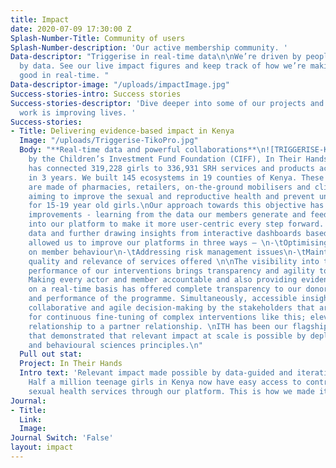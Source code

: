 ```yaml
---
title: Impact
date: 2020-07-09 17:30:00 Z
Splash-Number-Title: Community of users
Splash-Number-description: 'Our active membership community. '
Data-descriptor: "Triggerise in real-time data\n\nWe’re driven by people and fuelled
  by data. See our live impact figures and keep track of how we’re making change for
  good in real-time. "
Data-descriptor-image: "/uploads/impactImage.jpg"
Success-stories-intro: Success stories
Success-stories-descriptor: 'Dive deeper into some of our projects and see how our
  work is improving lives. '
Success-stories:
- Title: Delivering evidence-based impact in Kenya
  Image: "/uploads/Triggerise-TikoPro.jpg"
  Body: "**Real-time data and powerful collaborations**\n![TRIGGERISE-KIBERA-139.jpg](/uploads/TRIGGERISE-KIBERA-139.jpg)\nFunded
    by the Children’s Investment Fund Foundation (CIFF), In Their Hands (ITH) project
    has connected 319,228 girls to 336,931 SRH services and products across Kenya
    in 3 years. We built 145 ecosystems in 19 counties of Kenya. These ecosystems
    are made of pharmacies, retailers, on-the-ground mobilisers and clinics, jointly
    aiming to improve the sexual and reproductive health and prevent unwanted pregnancies
    for 15-19 year old girls.\nOur approach towards this objective has been of iterative
    improvements - learning from the data our members generate and feeding it back
    into our platform to make it more user-centric every step forward. Access to real-time
    data and further drawing insights from interactive dashboards based on this data
    allowed us to improve our platforms in three ways – \n-\tOptimising nudges based
    on member behaviour\n-\tAddressing risk management issues\n-\tMaintaining the
    quality and relevance of services offered \n\nThe visibility into the real-time
    performance of our interventions brings transparency and agility to our programme.
    Making every actor and member accountable and also providing evidence of impact
    on a real-time basis has offered complete transparency to our donors on the operations
    and performance of the programme. Simultaneously, accessible insights also facilitate
    collaborative and agile decision-making by the stakeholders that are required
    for continuous fine-tuning of complex interventions like this; elevating donor
    relationship to a partner relationship. \nITH has been our flagship programme
    that demonstrated that relevant impact at scale is possible by deploying technology
    and behavioural sciences principles.\n"
  Pull out stat: 
  Project: In Their Hands
  Intro text: 'Relevant impact made possible by data-guided and iterative interventions.
    Half a million teenage girls in Kenya now have easy access to contraceptives and
    sexual health services through our platform. This is how we made it happen. '
Journal:
- Title: 
  Link: 
  Image: 
Journal Switch: 'False'
layout: impact
---
```



